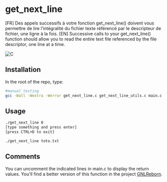 # get_next_line
[FR] Des appels successifs à votre fonction get_next_line() doivent vous permettre de lire l’intégralité du fichier texte référencé par le descripteur de fichier, une ligne à la fois.
[EN] Successive calls to your get_next_line() function should allow you to read the entire text file referenced by the file descriptor, one line at a time.

![C](https://img.shields.io/badge/C-00599C?style=for-the-badge&logo=c&logoColor=white)

## Installation

In the root of the repo, type:

```bash
#manual testing
gcc -Wall -Wextra -Werror get_next_line.c get_next_line_utils.c main.c get_next_line.h -D BUFFER_SIZE=12 -o get_next_line
```

## Usage
 
 ```bash
./get_next_line 0
[type something and press enter]
[press CTRL+D to exit]
```

```bash
./get_next_line toto.txt
```

## Comments
You can uncomment the indicated lines in main.c to display the return values.
You'll find a better version of this function in the project <a href="https://github.com/pnielly/GNLReborn">GNLReborn</a>.
